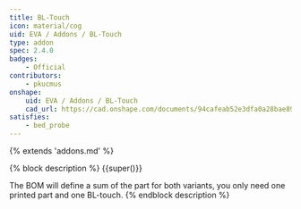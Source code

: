 ```yaml
---
title: BL-Touch
icon: material/cog
uid: EVA / Addons / BL-Touch
type: addon
spec: 2.4.0
badges:
    - Official
contributors: 
    - pkucmus
onshape: 
    uid: EVA / Addons / BL-Touch
    cad_url: https://cad.onshape.com/documents/94cafeab52e3dfa0a28bae89/w/99794094315556b24b5664ec/e/ed4f57f4d940248460729f6f
satisfies:
    - bed_probe
---
```


{% extends 'addons.md' %}


{% block description %}
{{super()}}

The BOM will define a sum of the part for both variants, you only need one printed part and one BL-touch.
{% endblock description %}
